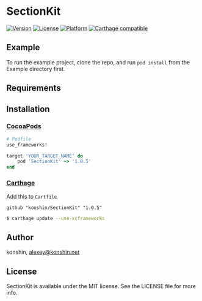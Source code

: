 # SectionKit

[![Version](https://img.shields.io/cocoapods/v/SectionKit.svg?style=flat)](https://cocoapods.org/pods/SectionKit)
[![License](https://img.shields.io/cocoapods/l/SectionKit.svg?style=flat)](https://cocoapods.org/pods/SectionKit)
[![Platform](https://img.shields.io/cocoapods/p/SectionKit.svg?style=flat)](https://cocoapods.org/pods/SectionKit)
[![Carthage compatible](https://img.shields.io/badge/Carthage-compatible-4BC51D.svg?style=flat)](https://github.com/Carthage/Carthage)

## Example

To run the example project, clone the repo, and run `pod install` from the Example directory first.

## Requirements

## Installation

### [CocoaPods](https://guides.cocoapods.org/using/using-cocoapods.html)

```ruby
# Podfile
use_frameworks!

target 'YOUR_TARGET_NAME' do
    pod 'SectionKit' ~> '1.0.5'
end
```

### [Carthage](https://github.com/Carthage/Carthage)

Add this to `Cartfile`

```
github "konshin/SectionKit" "1.0.5"
```

```bash
$ carthage update --use-xcframeworks
```

## Author

konshin, alexey@konshin.net

## License

SectionKit is available under the MIT license. See the LICENSE file for more info.
